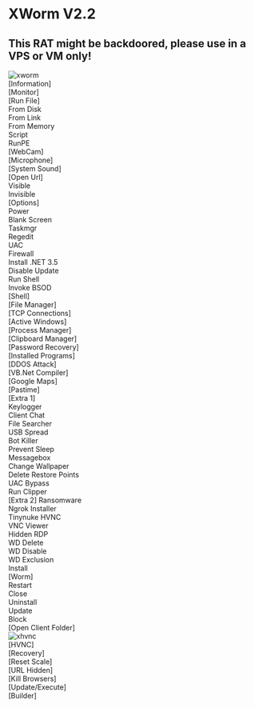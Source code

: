 # XWorm V2.2  
## This RAT might be backdoored, please use in a VPS or VM only!  
![xworm](https://github.com/De-eloper/Image-Storage/raw/main/xwermm.PNG)  
[Information]  
[Monitor]  
[Run File]  
From Disk  
From Link  
From Memory  
Script  
RunPE  
[WebCam]  
[Microphone]  
[System Sound]  
[Open Url]  
Visible  
Invisible  
[Options]  
Power  
Blank Screen  
Taskmgr  
Regedit  
UAC  
Firewall  
Install .NET 3.5  
Disable Update  
Run Shell  
Invoke BSOD  
[Shell]  
[File Manager]  
[TCP Connections]  
[Active Windows]  
[Process Manager]  
[Clipboard Manager]  
[Password Recovery]  
[Installed Programs]  
[DDOS Attack]  
[VB.Net Compiler]  
[Google Maps]  
[Pastime]  
[Extra 1]  
Keylogger  
Client Chat  
File Searcher  
USB Spread  
Bot Killer  
Prevent Sleep  
Messagebox  
Change Wallpaper  
Delete Restore Points  
UAC Bypass  
Run Clipper  
[Extra 2] 
Ransomware  
Ngrok Installer  
Tinynuke HVNC  
VNC Viewer  
Hidden RDP  
WD Delete  
WD Disable  
WD Exclusion  
Install  
[Worm]  
Restart  
Close  
Uninstall  
Update  
Block  
[Open Client Folder]  
![xhvnc](https://github.com/De-eloper/Image-Storage/raw/main/xhvenc.PNG)  
[HVNC]  
[Recovery]  
[Reset Scale]  
[URL Hidden]  
[Kill Browsers]  
[Update/Execute]  
[Builder]  
